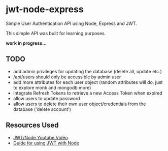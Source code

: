 # jwt-node-express

Simple User Authentication API using Node, Express and JWT.

This simple API was built for learning purposes.

**work in progress...**

## TODO

- add admin privileges for updating the database (delete all, update etc.)
- /api/users should only be accessible by admin user
- add more attributes for each user object (random attributes will do, just to explore monk and mongodb more)
- integrate Refresh Tokens to retrieve a new Access Token when expired
- allow users to update password
- allow users to delete their own user object/credentials from the database ('delete account')


## Resources Used

- [JWT/Node Youtube Video](https://www.youtube.com/watch?v=7nafaH9SddU).
- [Guide for using JWT with Node](https://medium.com/better-programming/a-practical-guide-for-jwt-authentication-using-nodejs-and-express-d48369e7e6d4)
